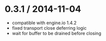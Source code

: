 0.3.1 / 2014-11-04
==================

* compatible with engine.io 1.4.2
* fixed transport close deferring logic
* wait for buffer to be drained before closing
